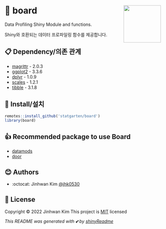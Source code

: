 # :yellow_heart: board <img src = "logo.png" width = 120 align = 'right'>
Data Profiling Shiny Module and functions.

Shiny와 호환되는 데이터 프로파일링 함수를 제공합니다.

## :clipboard: Dependency/의존 관계

* [magrittr](https://magrittr.tidyverse.org/) - 2.0.3
* [ggplot2](https://ggplot2.tidyverse.org/) - 3.3.6
* [dplyr](https://dplyr.tidyverse.org/) - 1.0.9
* [scales](https://scales.r-lib.org/) - 1.2.1
* [tibble](https://tibble.tidyverse.org/) - 3.1.8

## :wrench: Install/설치

```r
remotes::install_github('statgarten/board')
library(board)
```

## :+1: Recommended package to use Board
* [datamods](https://github.com/dreamRs/datamods)
* [door](https://github.com/statgarten/door)

## :blush: Authors
* :octocat: Jinhwan Kim [@jhk0530](http://github.com/jhk0530)

## :memo: License
Copyright :copyright: 2022 Jinhwan Kim
This project is [MIT](https://opensource.org/licenses/MIT) licensed

*This README was generated with :two_hearts: by [shinyReadme](http://github.com/jhk0530/shinyReadme)*



